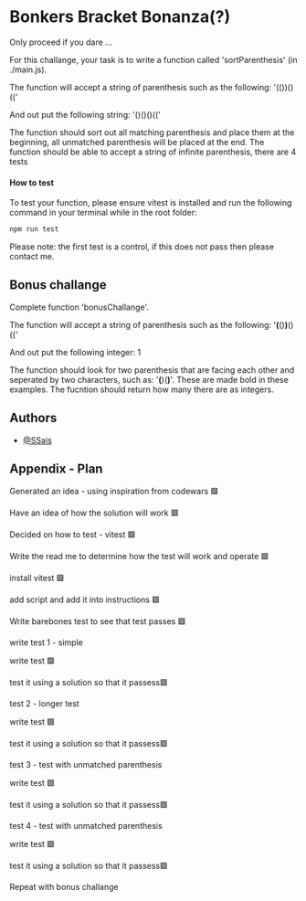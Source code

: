 
# Bonkers Bracket Bonanza(?)

Only proceed if you dare ...

For this challange, your task is to write a function called 'sortParenthesis' (in ./main.js). 

The function will accept a string of parenthesis such as the following: '(())()(('

And out put the following string: '()()()((' 

The function should sort out all matching parenthesis and place them at the beginning, all unmatched parenthesis will be placed at the end. 
The function should be able to accept a string of infinite parenthesis, there are 4 tests


#### How to test 

To test your function, please ensure vitest is installed and run the following command in  your terminal while in the root folder:

```bash
npm run test
```

Please note: the first test is a control, if this does not pass then please contact me.


## Bonus challange 

Complete function 'bonusChallange'.

The function will accept a string of parenthesis such as the following: '**(**()**)**()(('

And out put the following integer: 1

The function should look for two parenthesis that are facing each other and seperated by two characters, such as: '**(**)(**)**'. These are made bold in these examples. The fucntion should return how many there are as integers.

## Authors

- [@SSais](https://github.com/SSais)

## Appendix - Plan

Generated an idea - using inspiration from codewars 🟩

Have an idea of how the solution will work 🟩

Decided on how to test - vitest 🟩

Write the read me to determine how the test will work and operate 🟩

install vitest 🟩

add script and add it into instructions 🟩

Write barebones test to see that test passes 🟩

write test 1 - simple 

write test 🟩

test it using a solution so that it passess🟩

test 2 - longer test 

write test 🟩

test it using a solution so that it passess🟩

test 3 - test with unmatched parenthesis

write test 🟩

test it using a solution so that it passess🟩

test 4 - test with unmatched parenthesis

write test 🟩

test it using a solution so that it passess🟩

Repeat with bonus challange
